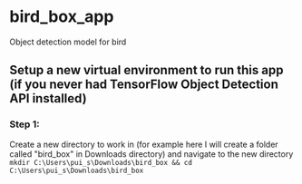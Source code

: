 # bird_box_app
Object detection model for bird

## Setup a new virtual environment to run this app (if you never had TensorFlow Object Detection API installed)
### Step 1: 
Create a new directory to work in (for example here I will create a folder called "bird_box" in Downloads directory) and navigate to the new directory <br>
```mkdir C:\Users\pui_s\Downloads\bird_box && cd C:\Users\pui_s\Downloads\bird_box```
